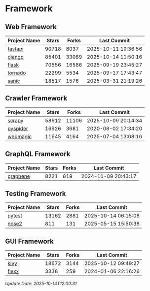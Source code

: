 # Framework

## Web Framework
| Project Name | Stars | Forks | Last Commit |
| ------------ | ----- | ----- | ----------- |
| [fastapi](https://github.com/fastapi/fastapi) | 90718 | 8037 | 2025-10-11 19:36:56 |
| [django](https://github.com/django/django) | 85401 | 33089 | 2025-10-14 11:50:16 |
| [flask](https://github.com/pallets/flask) | 70556 | 16586 | 2025-09-19 23:45:27 |
| [tornado](https://github.com/tornadoweb/tornado) | 22299 | 5534 | 2025-09-17 17:43:47 |
| [sanic](https://github.com/sanic-org/sanic) | 18517 | 1576 | 2025-03-31 21:19:26 |

## Crawler Framework
| Project Name | Stars | Forks | Last Commit |
| ------------ | ----- | ----- | ----------- |
| [scrapy](https://github.com/scrapy/scrapy) | 58612 | 11106 | 2025-10-09 20:14:34 |
| [pyspider](https://github.com/binux/pyspider) | 16926 | 3681 | 2020-08-02 17:34:20 |
| [webmagic](https://github.com/code4craft/webmagic) | 11645 | 4164 | 2025-07-04 13:08:16 |

## GraphQL Framework
| Project Name | Stars | Forks | Last Commit |
| ------------ | ----- | ----- | ----------- |
| [graphene](https://github.com/graphql-python/graphene) | 8221 | 819 | 2024-11-09 20:43:17 |

## Testing Framework
| Project Name | Stars | Forks | Last Commit |
| ------------ | ----- | ----- | ----------- |
| [pytest](https://github.com/pytest-dev/pytest) | 13162 | 2881 | 2025-10-14 06:15:08 |
| [nose2](https://github.com/nose-devs/nose2) | 811 | 131 | 2025-05-15 15:50:38 |

## GUI Framework
| Project Name | Stars | Forks | Last Commit |
| ------------ | ----- | ----- | ----------- |
| [kivy](https://github.com/kivy/kivy) | 18672 | 3144 | 2025-10-12 09:49:27 |
| [flexx](https://github.com/flexxui/flexx) | 3338 | 259 | 2024-01-06 22:16:26 |

*Update Date: 2025-10-14T12:00:31*